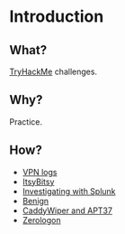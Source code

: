# Introduction

## What?

[TryHackMe](https://tryhackme.com/) challenges.

## Why?

Practice.

## How?

* [VPN logs](vpn.md)
* [ItsyBitsy](itsybitsy.md)
* [Investigating with Splunk](investigation.md)
* [Benign](benign.md)
* [CaddyWiper and APT37](caddywiper.md)
* [Zerologon](zerologon.md)

